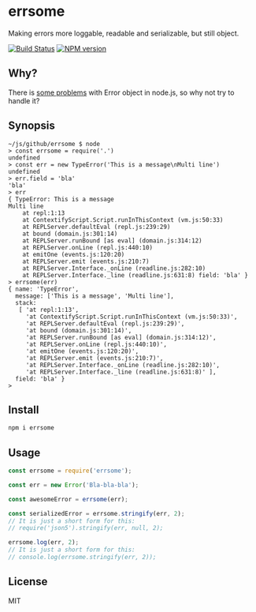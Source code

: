 # errsome

Making errors more loggable, readable and serializable, but still object.

[![Build Status][travis-image]][travis-url]
[![NPM version][npm-image]][npm-url]

## Why?

There is [some problems](https://gist.github.com/astur/d93bdcafce2342242841b76986e4a79d) with Error object in node.js, so why not try to handle it?

## Synopsis

```
~/js/github/errsome $ node
> const errsome = require('.')
undefined
> const err = new TypeError('This is a message\nMulti line')
undefined
> err.field = 'bla'
'bla'
> err
{ TypeError: This is a message
Multi line
    at repl:1:13
    at ContextifyScript.Script.runInThisContext (vm.js:50:33)
    at REPLServer.defaultEval (repl.js:239:29)
    at bound (domain.js:301:14)
    at REPLServer.runBound [as eval] (domain.js:314:12)
    at REPLServer.onLine (repl.js:440:10)
    at emitOne (events.js:120:20)
    at REPLServer.emit (events.js:210:7)
    at REPLServer.Interface._onLine (readline.js:282:10)
    at REPLServer.Interface._line (readline.js:631:8) field: 'bla' }
> errsome(err)
{ name: 'TypeError',
  message: ['This is a message', 'Multi line'],
  stack:
   [ 'at repl:1:13',
     'at ContextifyScript.Script.runInThisContext (vm.js:50:33)',
     'at REPLServer.defaultEval (repl.js:239:29)',
     'at bound (domain.js:301:14)',
     'at REPLServer.runBound [as eval] (domain.js:314:12)',
     'at REPLServer.onLine (repl.js:440:10)',
     'at emitOne (events.js:120:20)',
     'at REPLServer.emit (events.js:210:7)',
     'at REPLServer.Interface._onLine (readline.js:282:10)',
     'at REPLServer.Interface._line (readline.js:631:8)' ],
  field: 'bla' }
>
```

## Install

```bash
npm i errsome
```

## Usage

```js
const errsome = require('errsome');

const err = new Error('Bla-bla-bla');

const awesomeError = errsome(err);

const serializedError = errsome.stringify(err, 2);
// It is just a short form for this:
// require('json5').stringify(err, null, 2);

errsome.log(err, 2);
// It is just a short form for this:
// console.log(errsome.stringify(err, 2));
```

## License

MIT

[npm-url]: https://npmjs.org/package/errsome
[npm-image]: https://badge.fury.io/js/errsome.svg
[travis-url]: https://travis-ci.org/astur/errsome
[travis-image]: https://travis-ci.org/astur/errsome.svg?branch=master